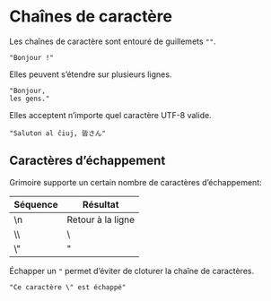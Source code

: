 # Chaînes de caractère

Les chaînes de caractère sont entouré de guillemets `""`.
```grimoire
"Bonjour !"
```

Elles peuvent s’étendre sur plusieurs lignes.
```grimoire
"Bonjour,
les gens."
```

Elles acceptent n’importe quel caractère UTF-8 valide.
```grimoire
"Saluton al ĉiuj, 皆さん"
```

## Caractères d’échappement
Grimoire supporte un certain nombre de caractères d’échappement:

|Séquence|Résultat|
|-|-|
|\n|Retour à la ligne|
|\\\\ |\\ |
|\\"|"|

Échapper un `"` permet d’éviter de cloturer la chaîne de caractères.
```grimoire
"Ce caractère \" est échappé"
```